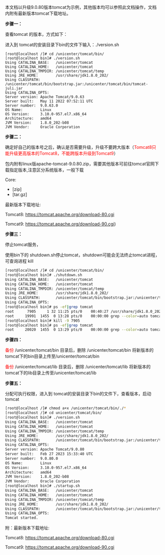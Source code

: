 本文档以升级9.0.80版本tomcat为示例，其他版本均可以参照此文档操作，文档内附有最新版本tomcat下载地址。

**步骤一：**

查看tomcat 的版本，方式如下：

进入到 tomcat的安装目录下bin的文件下输入：./version.sh

```shell
[root@localhost /]# cd /unicenter/tomcat/bin/
[root@localhost bin]# ./version.sh 
Using CATALINA_BASE:   /unicenter/tomcat
Using CATALINA_HOME:   /unicenter/tomcat
Using CATALINA_TMPDIR: /unicenter/tomcat/temp
Using JRE_HOME:        /usr/share/jdk1.8.0_202/
Using CLASSPATH:       /unicenter/tomcat/bin/bootstrap.jar:/unicenter/tomcat/bin/tomcat-juli.jar
Using CATALINA_OPTS:   
Server version: Apache Tomcat/9.0.63
Server built:   May 11 2022 07:52:11 UTC
Server number:  9.0.63.0
OS Name:        Linux
OS Version:     3.10.0-957.el7.x86_64
Architecture:   amd64
JVM Version:    1.8.0_202-b08
JVM Vendor:     Oracle Corporation
```

**步骤二：**

确定好自己的版本号之后，确认是否需要升级，升级不要跨大版本（<font color="#ff0000">Tomcat8只能升级更高版本的Tomcat8，不能跨版本升级到Tomcat9</font>）

包内附有linux版apache-tomcat-9.0.80.zip，需要其他版本可前往tomcat官网下载指定版本,注意区分系统版本，一般下载 

Core:

- [zip]
- [tar.gz]

最新版本下载地址:

Tomcat8: https://tomcat.apache.org/download-80.cgi

Tomcat9: https://tomcat.apache.org/download-90.cgi)

**步骤三：**

停止tomcat服务，

使用bin下的 shutdown.sh停止tomcat，shutdown可能会无法终止tomcat进程，可查询进程 kill

```bash
[root@localhost /]# cd /unicenter/tomcat/bin/
[root@localhost bin]# ./shutdown.sh 
Using CATALINA_BASE:   /unicenter/tomcat
Using CATALINA_HOME:   /unicenter/tomcat
Using CATALINA_TMPDIR: /unicenter/tomcat/temp
Using JRE_HOME:        /usr/share/jdk1.8.0_202/
Using CLASSPATH:       /unicenter/tomcat/bin/bootstrap.jar:/unicenter/tomcat/bin/tomcat-juli.jar
Using CATALINA_OPTS:  
[root@localhost bin]# ps -ef|grep tomcat
root      7905     1 32 11:25 pts/0    00:40:27 /usr/share/jdk1.8.0_202//bin/java -Djava.util.logging.config.file=/unicenter/tomcat/conf/logging.properties -Djava.util.logging.manager=org.apache.juli.ClassLoaderLogManager -Djdk.tls.ephemeralDHKeySize=2048 -Djava.protocol.handler.pkgs=org.apache.catalina.webresources -Dorg.apache.catalina.security.SecurityListener.UMASK=0027 -Dignore.endorsed.dirs= -classpath /unicenter/tomcat/bin/bootstrap.jar:/unicenter/tomcat/bin/tomcat-juli.jar -Dcatalina.base=/unicenter/tomcat -Dcatalina.home=/unicenter/tomcat -Djava.io.tmpdir=/unicenter/tomcat/temp org.apache.catalina.startup.Bootstrap start
root     19991  1455  0 13:28 pts/0    00:00:00 grep --color=auto tomcat
[root@localhost bin]# kill -9 7905
[root@localhost bin]# ps -ef|grep tomcat
root     20020  1455  0 13:29 pts/0    00:00:00 grep --color=auto tomcat
```


**步骤四：**

<font color="#ff0000">备份</font> /unicenter/tomcat/bin 目录后，删除 /unicenter/tomcat/bin  将新版本的tomcat下的bin目录上传至/unicenter/tomcat/bin

<font color="#ff0000">备份</font> /unicenter/tomcat/lib 目录后，删除 /unicenter/tomcat/lib  将新版本的tomcat下的lib目录上传至/unicenter/tomcat/lib


**步骤五：**

分配可执行权限，进入到 tomcat的安装目录下bin的文件下，查看版本，启动tomcat

```bash
[root@localhost /]# chmod a+x /unicenter/tomcat/bin/./*
[root@localhost /]# cd unicenter/tomcat/bin/
[root@localhost bin]# ./version.sh 
Using CATALINA_BASE:   /unicenter/tomcat
Using CATALINA_HOME:   /unicenter/tomcat
Using CATALINA_TMPDIR: /unicenter/tomcat/temp
Using JRE_HOME:        /usr/share/jdk1.8.0_202/
Using CLASSPATH:       /unicenter/tomcat/bin/bootstrap.jar:/unicenter/tomcat/bin/tomcat-juli.jar
Using CATALINA_OPTS:   
Server version: Apache Tomcat/9.0.80
Server built:   Feb 27 2023 15:33:40 UTC
Server number:  9.0.80.0
OS Name:        Linux
OS Version:     3.10.0-957.el7.x86_64
Architecture:   amd64
JVM Version:    1.8.0_202-b08
JVM Vendor:     Oracle Corporation
[root@localhost bin]# ./startup.sh 
Using CATALINA_BASE:   /unicenter/tomcat
Using CATALINA_HOME:   /unicenter/tomcat
Using CATALINA_TMPDIR: /unicenter/tomcat/temp
Using JRE_HOME:        /usr/share/jdk1.8.0_202/
Using CLASSPATH:       /unicenter/tomcat/bin/bootstrap.jar:/unicenter/tomcat/bin/tomcat-juli.jar
Using CATALINA_OPTS:   
Tomcat started.
```


 附：最新版本下载地址:

Tomcat8: https://tomcat.apache.org/download-80.cgi

Tomcat9: https://tomcat.apache.org/download-90.cgi

 